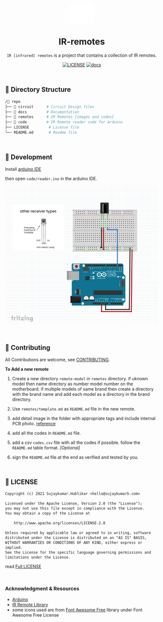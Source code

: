 <div align="center">

<img src="https://raw.githubusercontent.com/sujaykumarh/ir-remotes/main/.github/icon.svg" height="64px">

# IR-remotes 

`IR [infrared] remotes` is a project that contains a collection of IR remotes.

[![LICENSE](https://img.shields.io/badge/license-Apache%202.0-blue?logo=github&color=brightgreen)](https://github.com/sujaykumarh/ir-remotes/blob/main/LICENSE) [![docs](https://img.shields.io/badge/🔗%20read-docs-blue?logo=&color=blue)](https://github.com/sujaykumarh/ir-remotes/)


</div>

<br>

## 📁 Directory Structure

```bash
/📁 repo
├── 📁 circuit      # Circuit Design files
├── 📁 docs         # Documentation
├── 📁 remotes      # IR Remotes {images and codes}
├── 📁 code         # IR Remote reader code for Arduino
├── LICENSE         # License file
└── README.md       # Readme file
```

<br>

## 🔧 Development

Install [arduino IDE](https://www.arduino.cc/en/Main/Software) 

then open `code/reader.ino` in the arduino IDE.

![breadboard](https://raw.githubusercontent.com/sujaykumarh/ir-remotes/main/circuit/breadboard.png)

<br>

## 📝 Contributing

All Contributions are welcome, see [CONTRIBUTING](https://github.com/sujaykumarh/.github/blob/main/.github/CONTRIBUTING.md).

**To Add a new remote**

1. Create a new directory `remote-model` in `remotes` directory. if uknown model then name directory as number model number on the motherboard. if multiple models of same brand then create a directory with the brand name and add each model as a directory in the brand directory.

1. Use `remotes/template.md` as `README.md` file in the new remote.

1. add detail image in the folder with appropriate tags and include internal PCB photo. [reference](https://github.com/sujaykumarh/ir-remotes/tree/main/remotes/12114-1502)

1. add all the codes in `README.md` file.

1. add a csv `codes.csv` file with all the codes if possible. follow the `README.md` table format. _[Optional]_

1. sign the `README.md` file at the end as verified and tested by you.

<br>

## 📄 LICENSE


```
Copyright (c) 2021 Sujaykumar.Hublikar <hello@sujaykumarh.com>

Licensed under the Apache License, Version 2.0 (the "License");
you may not use this file except in compliance with the License.
You may obtain a copy of the License at

    http://www.apache.org/licenses/LICENSE-2.0

Unless required by applicable law or agreed to in writing, software
distributed under the License is distributed on an "AS IS" BASIS,
WITHOUT WARRANTIES OR CONDITIONS OF ANY KIND, either express or implied.
See the License for the specific language governing permissions and
limitations under the License.
```

read [Full LICENSE](https://github.com/sujaykumarh/ir-remotes/blob/main/LICENSE)


<br>


### Acknowledgment & Resources

* [Arduino](https://www.arduino.cc/)
* [IR Remote Library](https://www.arduino.cc/reference/en/libraries/irremote/)
* some icons used are from [Font Awesome Free](https://github.com/FortAwesome/Font-Awesome) library under Font Awesome Free License
